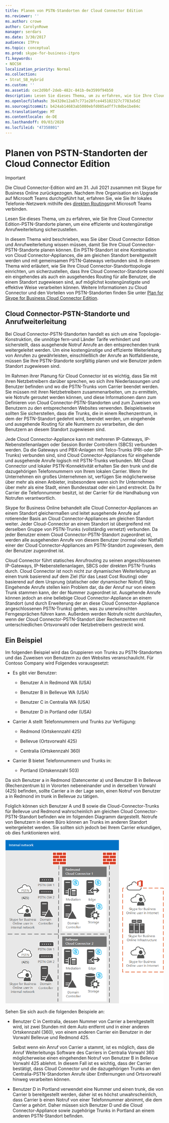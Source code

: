 ```yaml
---
title: Planen von PSTN-Standorten der Cloud Connector Edition
ms.reviewer: ''
ms.author: crowe
author: CarolynRowe
manager: serdars
ms.date: 3/30/2017
audience: ITPro
ms.topic: conceptual
ms.prod: skype-for-business-itpro
f1.keywords:
- NOCSH
localization_priority: Normal
ms.collection:
- Strat_SB_Hybrid
ms.custom: ''
ms.assetid: cec2d9bf-2deb-482c-841b-0e3599f94b50
description: Lesen Sie dieses Thema, um zu erfahren, wie Sie Ihre Cloud Connector Edition-PSTN-Standorte planen, um eine effiziente und kostengünstige Anrufweiterleitung sicherzustellen.
ms.openlocfilehash: 3b4320e12a87c771e28fce445102327c7783a5d2
ms.sourcegitcommit: b424ab14683ab5080ebfd085adff7c0dbe1be84c
ms.translationtype: MT
ms.contentlocale: de-DE
ms.lasthandoff: 09/03/2020
ms.locfileid: "47358801"
---
```

# <a name="plan-for-cloud-connector-edition-pstn-sites"></a>Planen von PSTN-Standorten der Cloud Connector Edition

> [!Important]
> Die Cloud Connector-Edition wird am 31. Juli 2021 zusammen mit Skype for Business Online zurückgezogen. Nachdem Ihre Organisation ein Upgrade auf Microsoft Teams durchgeführt hat, erfahren Sie, wie Sie Ihr lokales Telefonie-Netzwerk mithilfe des [direkten Routings](https://docs.microsoft.com/MicrosoftTeams/direct-routing-landing-page)mit Microsoft Teams verbinden.
 
Lesen Sie dieses Thema, um zu erfahren, wie Sie Ihre Cloud Connector Edition-PSTN-Standorte planen, um eine effiziente und kostengünstige Anrufweiterleitung sicherzustellen.
  
In diesem Thema wird beschrieben, was Sie über Cloud Connector Edition und Anrufweiterleitung wissen müssen, damit Sie Ihre Cloud Connector-PSTN-Standorte planen können. Ein PSTN-Standort ist eine Kombination von Cloud Connector-Appliances, die am gleichen Standort bereitgestellt werden und mit gemeinsamen PSTN-Gateways verbunden sind. In diesem Thema wird erläutert, wie Sie Ihre Cloud Connector-Standorttopologie einrichten, um sicherzustellen, dass Ihre Cloud Connector-Standorte sowohl ein eingehendes als auch ein ausgehendes Routing für alle Benutzer, die einem Standort zugewiesen sind, auf möglichst kostengünstigste und effektive Weise verarbeiten können. Weitere Informationen zu Cloud Connector und den Vorteilen von PSTN-Standorten finden Sie unter [Plan for Skype for Business Cloud Connector Edition](plan-skype-for-business-cloud-connector-edition.md). 
  
## <a name="cloud-connector-pstn-sites-and-call-routing"></a>Cloud Connector-PSTN-Standorte und Anrufweiterleitung

Bei Cloud Connector-PSTN-Standorten handelt es sich um eine Topologie-Konstruktion, die unnötige fern-und Länder Tarife verhindert und sicherstellt, dass ausgehende Notruf Anrufe an den entsprechenden trunk weitergeleitet werden. Um eine kostengünstige und effiziente Weiterleitung von Anrufen zu gewährleisten, einschließlich der Anrufe an Notfalldienste, müssen Sie Ihre PSTN-Standorte sorgfältig planen und wie Benutzer jedem Standort zugewiesen sind. 
  
Im Rahmen ihrer Planung für Cloud Connector ist es wichtig, dass Sie mit ihren Netzbetreibern darüber sprechen, wo sich ihre Niederlassungen und Benutzer befinden und wo die PSTN-Trunks vom Carrier beendet werden. Sie müssen mit ihren Netzbetreibern zusammenarbeiten, um zu ermitteln, wie Notrufe geroutet werden können, und diese Informationen dann zum Definieren von Cloud Connector-PSTN-Standorten und zum Zuweisen von Benutzern zu den entsprechenden Websites verwenden. Beispielsweise sollten Sie sicherstellen, dass die Trunks, die in einem Rechenzentrum, in dem der PSTN-Standort gedehnt wird, beendet werden, um eingehende und ausgehende Routing für alle Nummern zu verarbeiten, die den Benutzern an diesem Standort zugewiesen sind. 
  
Jede Cloud Connector-Appliance kann mit mehreren IP-Gateways, IP-Nebenstellenanlagen oder Session Border Controllern (SBCS) verbunden werden. Da die Gateways und PBX-Anlagen mit Telco-Trunks (PRI-oder SIP-Trunks) verbunden sind, sind Cloud Connector-Appliances für eingehende und ausgehende Anrufe logisch mit PSTN-Trunks verbunden. Mit Cloud Connector und lokaler PSTN-Konnektivität erhalten Sie den trunk und die dazugehörigen Telefonnummern von Ihrem lokalen Carrier. Wenn Ihr Unternehmen ein großes Unternehmen ist, verfügen Sie möglicherweise über mehr als einen Anbieter, insbesondere wenn sich Ihr Unternehmen über mehr als eine Stadt, einen Bundesstaat oder ein Land erstreckt. Da Ihr Carrier die Telefonnummer besitzt, ist der Carrier für die Handhabung von Notrufen verantwortlich.
  
Skype for Business Online behandelt alle Cloud Connector-Appliances an einem Standort gleichermaßen und leitet ausgehende Anrufe auf rotierender Basis an Cloud Connector-Appliances am gleichen Standort weiter. Jeder Cloud-Connector an einem Standort ist übergreifend mit derselben Gruppe von PSTN-Trunks (vollständig vernetzt) verbunden. Da jeder Benutzer einem Cloud Connector-PSTN-Standort zugeordnet ist, werden alle ausgehenden Anrufe von diesem Benutzer (normal oder Notfall) einer der Cloud Connector-Appliances am PSTN-Standort zugewiesen, dem der Benutzer zugeordnet ist. 
  
Cloud Connector führt statisches Anrufrouting zu seinen angeschlossenen IP-Gateways, IP-Nebenstellenanlagen, SBCS oder direkten PSTN-Trunks durch. Cloud Connector ist noch nicht zur dynamischen Weiterleitung an einen trunk basierend auf dem Ziel (für das Least Cost Routing) oder basierend auf dem Ursprung (statischer oder dynamischer Notruf) fähig. Eingehende Anrufe stellen kein Problem dar, da der Anruf nur von einem Trunk stammen kann, der der Nummer zugeordnet ist. Ausgehende Anrufe können jedoch an eine beliebige Cloud Connector-Appliance an einem Standort (und durch Erweiterung der an diese Cloud Connector-Appliance angeschlossenen PSTN-Trunks) gehen, was zu unerwünschten Ferngesprächen führen kann. Außerdem werden Notrufe nicht durchlaufen, wenn der Cloud Connector-PSTN-Standort über Rechenzentren mit unterschiedlichen Ortsvorwahl oder Netzbetreibern gestreckt wird.
  
## <a name="an-example"></a>Ein Beispiel

Im folgenden Beispiel wird das Gruppieren von Trunks zu PSTN-Standorten und das Zuweisen von Benutzern zu den Websites veranschaulicht. Für Contoso Company wird Folgendes vorausgesetzt:
  
- Es gibt vier Benutzer: 
    
  - Benutzer A in Redmond WA (USA)
    
  - Benutzer B in Bellevue WA (USA)
    
  - Benutzer C in Centralia WA (USA)
    
  - Benutzer D in Portland oder (USA)
    
- Carrier A stellt Telefonnummern und Trunks zur Verfügung:
    
  - Redmond (Ortskennzahl 425)
    
  - Bellevue (Ortsvorwahl 425)
    
  - Centralia (Ortskennzahl 360)
    
- Carrier B bietet Telefonnummern und Trunks in:
    
  -  Portland (Ortskennzahl 503)
    
Da sich Benutzer a in Redmond (Datencenter a) und Benutzer B in Bellevue (Rechenzentrum b) in Vororten nebeneinander und in derselben Vorwahl (425) befinden, sollte Carrier a in der Lage sein, einen Notruf von Benutzer a in Redmond im trunk in Bellevue zu tätigen. 
  
Folglich können sich Benutzer A und B sowie die Cloud-Connector-Trunks für Bellevue und Redmond wahrscheinlich am gleichen Cloud Connector-PSTN-Standort befinden wie im folgenden Diagramm dargestellt. Notrufe von Benutzern in einem Büro können an Trunks im anderen Standort weitergeleitet werden. Sie sollten sich jedoch bei Ihrem Carrier erkundigen, ob dies funktionieren wird.
  
![Einrichten von PSTN-Standorten](../../media/2659caa7-9c18-4d4f-9c7a-61d0e6a07dc3.png)
  
Sehen Sie sich auch die folgenden Beispiele an:
  
- Benutzer C in Centralia, dessen Nummer von Carrier a bereitgestellt wird, ist zwei Stunden mit dem Auto entfernt und in einer anderen Ortskennzahl (360), von einem anderen Carrier ein Benutzer in der Vorwahl Bellevue und Redmond 425. 
    
    Selbst wenn ein Anruf von Carrier a stammt, ist es möglich, dass die Anruf Weiterleitungs Software des Carriers in Centralia Vorwahl 360 möglicherweise einen eingehenden Notruf von Benutzer B in Bellevue Vorwahl 425 ablehnt. In diesem Fall ist es wichtig, dass der Carrier bestätigt, dass Cloud Connector und die dazugehörigen Trunks an den Centralia-PSTN-Standorten Anrufe über Entfernungen und Ortsvorwahl hinweg verarbeiten können.
    
- Benutzer D in Portland verwendet eine Nummer und einen trunk, die von Carrier b bereitgestellt werden, daher ist es höchst unwahrscheinlich, dass Carrier b einen Notruf von einer Telefonnummer abnimmt, die dem Carrier a gehört. Daher müssen sich Benutzer D und die Cloud Connector-Appliance sowie zugehörige Trunks in Portland an einem anderen PSTN-Standort befinden.
    

